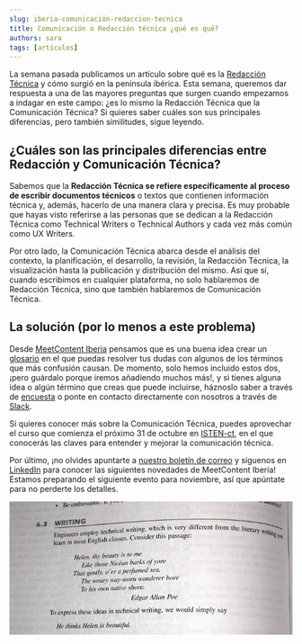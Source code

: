 ```yaml
---
slug: iberia-comunicación-redaccion-tecnica
title: Comunicación o Redacción técnica ¿qué es qué?
authors: sara
tags: [artículos]
---
```

La semana pasada publicamos un artículo sobre qué es la [Redacción Técnica](https://meetcontent.github.io/iberia/blog) y cómo surgió en la península ibérica. Esta semana, queremos dar respuesta a una de las mayores preguntas que surgen cuando empezamos a indagar en este campo: ¿es lo mismo la Redacción Técnica que la Comunicación Técnica? Si quieres saber cuáles son sus principales diferencias, pero también similitudes, sigue leyendo.

## ¿Cuáles son las principales diferencias entre Redacción y Comunicación Técnica?

Sabemos que la **Redacción Técnica se refiere específicamente al proceso de escribir documentos técnicos** o textos que contienen información técnica y, además, hacerlo de una manera clara y precisa. Es muy probable que hayas visto referirse a las personas que se dedican a la Redacción Técnica como Technical Writers o Technical Authors y cada vez más común como UX Writers.

Por otro lado, la Comunicación Técnica abarca desde el análisis del contexto, la planificación, el desarrollo, la revisión, la Redacción Técnica, la visualización hasta la publicación y distribución del mismo. Así que sí, cuando escribimos en cualquier plataforma, no solo hablaremos de Redacción Técnica, sino que también hablaremos de Comunicación Técnica.

## La solución (por lo menos a este problema)

Desde [MeetContent Iberia](https://meetcontent.github.io/) pensamos que es una buena idea crear un [glosario](https://meetcontent.github.io/iberia/glosario) en el que puedas resolver tus dudas con algunos de los términos que más confusión causan. De momento, solo hemos incluido estos dos, ¡pero guárdalo porque iremos añadiendo muchos más!, y si tienes alguna idea o algún término que creas que puede incluirse, háznoslo saber a través de [encuesta](https://us12.list-manage.com/survey?u=e3bb0652e72dbb8d536b7086d&id=df49e7e208&attribution=false) o ponte en contacto directamente con nosotros a través de [Slack](https://join.slack.com/t/meetcontent/shared_invite/zt-25fwtg7g4-nphKJKAb1CwCZmSS9rJlWQ).

Si quieres conocer más sobre la Comunicación Técnica, puedes aprovechar el curso que comienza el próximo 31 de octubre en [ISTEN-ct](https://isten-ct.com/formacion-comunicacion-tecnica/nuestros-cursos/curso-intensivo-comunicacion-tecnica/), en el que conocerás las claves para entender y mejorar la comunicación técnica.

Por último, ¡no olvides apuntarte a [nuestro boletín de correo](https://meetcontent.github.io/iberia#newsletter-title) y síguenos en [LinkedIn](https://www.linkedin.com/company/100016156/) para conocer las siguientes novedades de MeetContent Iberia! Estamos preparando el siguiente evento para noviembre, así que apúntate para no perderte los detalles.

![blog-comunicacion-tecnica](/img/techwriting.jpg)

